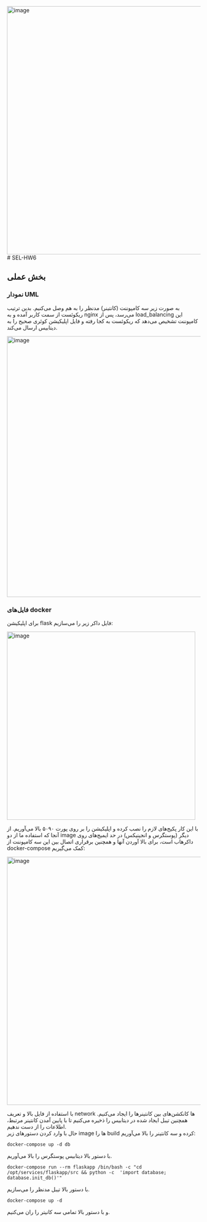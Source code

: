 <img width="646" alt="image" src="https://github.com/ShayanEmzed/SEL-HW6/assets/60621655/354aa140-56f8-40c1-99f9-b3599911f083"># SEL-HW6
## بخش عملی
### نمودار UML
به صورت زیر سه کامپوننت (کانتینر) مدنظر را به هم وصل می‌کنیم. بدین ترتیب ریکوئست از سمت کاربر آمده و به nginx می‌رسد، پس از load_balancing این کامپوننت تشخیص می‌دهد که ریکوئست به کجا رفته و فایل اپلیکیشن کوئری صحیح را به دیتابیس ارسال می‌کند.

<img width="679" alt="image" src="https://github.com/ShayanEmzed/SEL-HW6/assets/60621655/61aea1d0-a0fd-4549-890e-031090737b83">

### فایل‌های docker
برای اپلیکیشن flask فایل داکر زیر را می‌سازیم:

<img width="490" alt="image" src="https://github.com/ShayanEmzed/SEL-HW6/assets/60621655/09b537b9-60d6-4f08-8879-2ad9c11a5f1d">

با این کار پکیج‌های لازم را نصب کرده و اپلیکیشن را بر روی پورت ۵۰۹۰ بالا می‌آوریم. از آنجا که استفاده ما از دو image دیگر (پوستگرس و انجینیکس) در حد ایمیج‌های روی داکرهاب است، برای بالا آوردن آنها و همچنین برقراری اتصال بین این سه کامپوننت از docker-compose کمک می‌گیریم:

<img width="646" alt="image" src="https://github.com/ShayanEmzed/SEL-HW6/assets/60621655/29bc545c-452c-4926-9ead-dc6a84147ad9">

با استفاده از فایل بالا و تعریف network ها کانکشن‌های بین کانتینرها را ایجاد می‌کنیم. همچنین تیبل ایجاد شده در دیتابیس را ذخیره می‌کنیم تا با پایین آمدن کانتینر مرتبط، اطلاعات را از دست ندهیم.  
حال با وارد کردن دستورهای زیر image ها را build کرده و سه کانتینر را بالا می‌آوریم:
```
docker-compose up -d db
```
با دستور بالا دیتابیس پوستگرس را بالا می‌آوریم.
```
docker-compose run --rm flaskapp /bin/bash -c "cd /opt/services/flaskapp/src && python -c  'import database; database.init_db()'"
```
با دستور بالا تیبل مدنظر را می‌سازیم.
```
docker-compose up -d
```
و با دستور بالا تمامی سه کانیتر را ران می‌کنیم.
